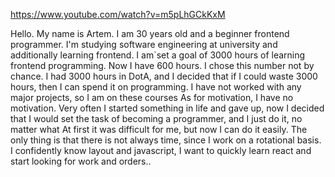 https://www.youtube.com/watch?v=m5pLhGCkKxM

Hello. My name is Artem.
 I am 30 years old and a beginner frontend programmer.
 I'm studying software engineering at university and additionally learning frontend.
I am`set a goal of 3000 hours of learning frontend programming.
 Now I have 600 hours. 
I chose this number not by chance. 
I had 3000 hours in DotA, and I decided that if I could waste 3000 hours, then I can spend it on programming.
I have not worked with any major projects, so I am on these courses
As for motivation, I have no motivation. 
Very often I started something in life and gave up, 
now I decided that I would set the task of becoming a programmer, 
and I just do it, no matter what
At first it was difficult for me, 
but now I can do it easily. 
The only thing is that there is not always time, 
since I work on a rotational basis. 
I confidently know layout and javascript, 
I want to quickly learn react and start looking for work and orders..